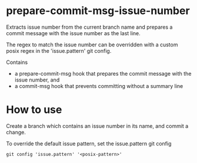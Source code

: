 # prepare-commit-msg-issue-number

Extracts issue number from the current branch name and prepares a commit message with the issue number as the last line.

The regex to match the issue number can be overridden with a custom posix regex in the 'issue.pattern' git config.

Contains
- a prepare-commit-msg hook that prepares the commit message with the issue number, and
- a commit-msg hook that prevents committing without a summary line

# How to use

Create a branch which contains an issue number in its name, and commit a change.

To override the default issue pattern, set the issue.pattern git config

    git config 'issue.pattern' '<posix-pattern>'